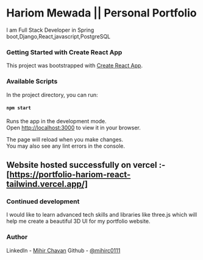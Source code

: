 
# Hariom Mewada || Personal Portfolio
I am Full Stack Developer in Spring boot,Django,React,javascript,PostgreSQL

### Getting Started with Create React App

This project was bootstrapped with [Create React App](https://github.com/facebook/create-react-app).

### Available Scripts

In the project directory, you can run:

#### `npm start`

Runs the app in the development mode.\
Open [http://localhost:3000](http://localhost:3000) to view it in your browser.

The page will reload when you make changes.\
You may also see any lint errors in the console.


## Website hosted successfully on vercel :- [https://portfolio-hariom-react-tailwind.vercel.app/]

### Continued development
I would like to learn advanced tech skills and libraries like three.js which will help me create a beautiful 3D UI for my portfolio website.

### Author

LinkedIn - [Mihir Chavan](https://www.linkedin.com/in/hariom-mewada-799207193/)
Github - [@mihirc0111](https://github.com/hariom575)
